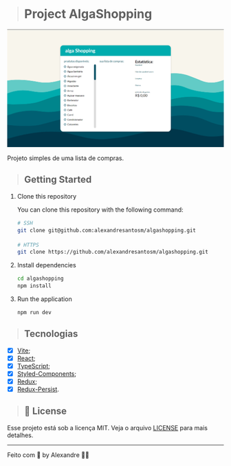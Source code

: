 > # Project AlgaShopping

![Screenshot AlgaShopping](/.github/screenshot-algashopping.png)

Projeto simples de uma lista de compras.

> ## Getting Started

1. Clone this repository

    You can clone this repository with the following command:

    ```bash
    # SSH
    git clone git@github.com:alexandresantosm/algashopping.git

    # HTTPS
    git clone https://github.com/alexandresantosm/algashopping.git

2. Install dependencies

    ```bash
    cd algashopping
    npm install
    ```

3. Run the application
    ```bash
    npm run dev
    ```
> ## Tecnologias

- [x] [Vite](https://vitejs.dev/);
- [x] [React](https://pt-br.reactjs.org/);
- [x] [TypeScript](https://www.typescriptlang.org/);
- [x] [Styled-Components](https://styled-components.com/);
- [x] [Redux](https://redux.js.org/);
- [x] [Redux-Persist](https://github.com/rt2zz/redux-persist).

> ## 📝 License

Esse projeto está sob a licença MIT. Veja o arquivo [LICENSE](LICENSE) para mais detalhes.

---

Feito com 💜 by Alexandre 👋🏻
